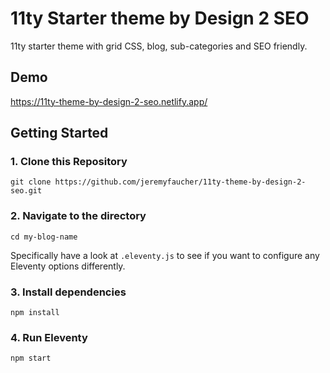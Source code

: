 
# 11ty Starter theme by Design 2 SEO

11ty starter theme with grid CSS, blog, sub-categories and SEO friendly.

## Demo
https://11ty-theme-by-design-2-seo.netlify.app/

## Getting Started

### 1. Clone this Repository

```
git clone https://github.com/jeremyfaucher/11ty-theme-by-design-2-seo.git

```

### 2. Navigate to the directory

```
cd my-blog-name

```

Specifically have a look at  `.eleventy.js`  to see if you want to configure any Eleventy options differently.

### 3. Install dependencies

```
npm install

```

### 4. Run Eleventy

```
npm start

```
